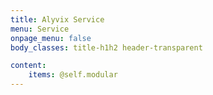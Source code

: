 ```yaml
---
title: Alyvix Service
menu: Service
onpage_menu: false
body_classes: title-h1h2 header-transparent

content:
    items: @self.modular
---
```

